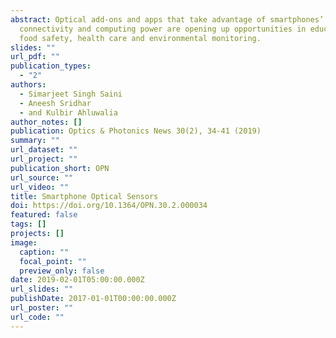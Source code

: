 ```yaml
---
abstract: Optical add-ons and apps that take advantage of smartphones’
  connectivity and computing power are opening up opportunities in education,
  food safety, health care and environmental monitoring.
slides: ""
url_pdf: ""
publication_types:
  - "2"
authors:
  - Simarjeet Singh Saini
  - Aneesh Sridhar
  - and Kulbir Ahluwalia
author_notes: []
publication: Optics & Photonics News 30(2), 34-41 (2019)
summary: ""
url_dataset: ""
url_project: ""
publication_short: OPN
url_source: ""
url_video: ""
title: Smartphone Optical Sensors
doi: https://doi.org/10.1364/OPN.30.2.000034
featured: false
tags: []
projects: []
image:
  caption: ""
  focal_point: ""
  preview_only: false
date: 2019-02-01T05:00:00.000Z
url_slides: ""
publishDate: 2017-01-01T00:00:00.000Z
url_poster: ""
url_code: ""
---
```

